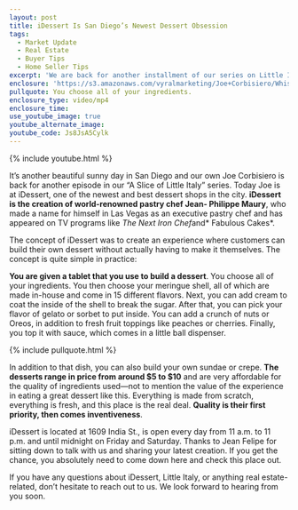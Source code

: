 ```yaml
---
layout: post
title: iDessert Is San Diego’s Newest Dessert Obsession
tags:
  - Market Update
  - Real Estate
  - Buyer Tips
  - Home Seller Tips
excerpt: 'We are back for another installment of our series on Little Italy. Today we are at iDessert, a revolutionary new dessert shop.'
enclosure: 'https://s3.amazonaws.com/vyralmarketing/Joe+Corbisiero/Whissel+Realty+San+Diego+Real+Estate+Have+You+Been+to+iDessert.mp4'
pullquote: You choose all of your ingredients.
enclosure_type: video/mp4
enclosure_time:
use_youtube_image: true
youtube_alternate_image:
youtube_code: Js8JsA5Cylk
---
```



{% include youtube.html %}

It’s another beautiful sunny day in San Diego and our own Joe Corbisiero is back for another episode in our “A Slice of Little Italy” series. Today Joe is at iDessert, one of the newest and best dessert shops in the city. **iDessert is the creation of world-renowned pastry chef Jean- Philippe Maury**, who made a name for himself in Las Vegas as an executive pastry chef and has appeared on TV programs like *The Next Iron Chef*and* Fabulous Cakes*.

The concept of iDessert was to create an experience where customers can build their own dessert without actually having to make it themselves. The concept is quite simple in practice:

**You are given a tablet that you use to build a dessert**. You choose all of your ingredients. You then choose your meringue shell, all of which are made in-house and come in 15 different flavors. Next, you can add cream to coat the inside of the shell to break the sugar. After that, you can pick your flavor of gelato or sorbet to put inside. You can add a crunch of nuts or Oreos, in addition to fresh fruit toppings like peaches or cherries. Finally, you top it with sauce, which comes in a little ball dispenser.&nbsp;

{% include pullquote.html %}

In addition to that dish, you can also build your own sundae or crepe. **The desserts range in price from around $5 to $10** and are very affordable for the quality of ingredients used—not to mention the value of the experience in eating a great dessert like this. Everything is made from scratch, everything is fresh, and this place is the real deal. **Quality is their first priority, then comes inventiveness**.&nbsp;

iDessert is located at 1609 India St., is open every day from 11 a.m. to 11 p.m. and until midnight on Friday and Saturday. Thanks to Jean Felipe for sitting down to talk with us and sharing your latest creation. If you get the chance, you absolutely need to come down here and check this place out.

If you have any questions about iDessert, Little Italy, or anything real estate-related, don’t hesitate to reach out to us. We look forward to hearing from you soon.